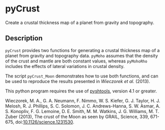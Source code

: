 # pyCrust
Create a crustal thickness map of a planet from gravity and topography.

## Description
`pyCrust` provides two functions for generating a crustal thickness map of a
planet from gravity and topography data. `pyMoho` assumes that the density of
the crust and mantle are both constant values, whereas `pyMohoRho` includes
the effects of lateral variations in crustal density.

The script `pyCrust_Moon` demonstrates how to use both functions, and can
be used to reproduce the results presented in *Wieczorek et al.* (2013).

This python program requires the use of [pyshtools](https://github.com/SHTOOLS/SHTOOLS), version 4.1 or greater.

Wieczorek, M. A., G. A. Neumann, F. Nimmo, W. S. Kiefer, G. J. Taylor,
    H. J. Melosh, R. J. Phillips, S. C. Solomon, J. C. Andrews-Hanna,
    S. W. Asmar, A. S. Konopliv, F. G. Lemoine, D. E. Smith, M. M. Watkins,
    J. G. Williams, M. T. Zuber (2013), The crust of the Moon as seen by GRAIL,
    Science, 339, 671-675, doi:[10.1126/science.1231530](http://doi.org/10.1126/science.1231530).

